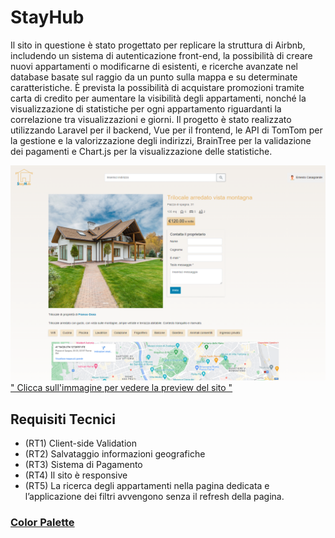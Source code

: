 # StayHub
Il sito in questione è stato progettato per replicare la struttura di Airbnb, includendo un sistema di autenticazione front-end, la possibilità di creare nuovi appartamenti o modificarne di esistenti, e ricerche avanzate nel database basate sul raggio da un punto sulla mappa e su determinate caratteristiche. È prevista la possibilità di acquistare promozioni tramite carta di credito per aumentare la visibilità degli appartamenti, nonché la visualizzazione di statistiche per ogni appartamento riguardanti la correlazione tra visualizzazioni e giorni. Il progetto è stato realizzato utilizzando Laravel per il backend, Vue per il frontend, le API di TomTom per la gestione e la valorizzazione degli indirizzi, BrainTree per la validazione dei pagamenti e Chart.js per la visualizzazione delle statistiche.

[![alt text](https://github.com/Andrea-Calligari/boolbnb-team-6/blob/main/StayHub.png?raw=true)](https://stayhub-video.netlify.app)
 [" Clicca sull'immagine per vedere la preview del sito "](https://stayhub-video.netlify.app)

## Requisiti Tecnici
 - (RT1) Client-side Validation 
 - (RT2) Salvataggio informazioni geografiche 
 - (RT3) Sistema di Pagamento 
 - (RT4) Il sito è responsive 
 - (RT5) La ricerca degli appartamenti nella pagina dedicata e l’applicazione dei filtri avvengono senza il refresh della pagina.


 ### [Color Palette](https://github.com/Andrea-Calligari/boolbnb-team-6/blob/main/palette.png)


